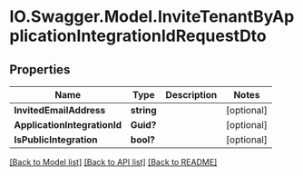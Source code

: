 # IO.Swagger.Model.InviteTenantByApplicationIntegrationIdRequestDto
## Properties

Name | Type | Description | Notes
------------ | ------------- | ------------- | -------------
**InvitedEmailAddress** | **string** |  | [optional] 
**ApplicationIntegrationId** | **Guid?** |  | [optional] 
**IsPublicIntegration** | **bool?** |  | [optional] 

[[Back to Model list]](../README.md#documentation-for-models) [[Back to API list]](../README.md#documentation-for-api-endpoints) [[Back to README]](../README.md)

